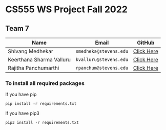 # CS555 WS Project Fall 2022 

## Team 7

| Name    |Email|GitHub|
|---------------------------|-------------------------------|-----------------------------|
|Shivang Medhekar|`smedheka@stevens.edu`          |[Click Here](https://github.com/shivangmedhekar)            |
|Keerthana Sharma Valluru          |`kvalluru@stevens.edu`            |[Click Here](https://github.com/Keerthanasharma)           |
|Rajitha Panchumarthi          |`rpanchum@stevens.edu`|[Click Here](https://github.com/RajithaPanchumarthi)|

### To install all required packages
If you have pip
```
pip install -r requirements.txt
```
If you have pip3
```
pip3 install -r requirements.txt
```